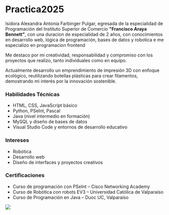 # Practica2025
<p>Isidora Alexandra Antonia Farbinger Pulgar, egresada de la especialidad de Programación del Instituto Superior de Comercio <strong>"Francisco Araya Bennett"</strong>, con una duracion de especialidad de 2 años, con conocimientos en desarrollo web, lógica de programación, bases de datos y robotica e me especializo en programacion frontend</p> 
<p>Me destaco por mi creatividad, responsabilidad y compromiso con los proyectos que realizo, tanto individuales como en equipo.</p> <p>Actualmente desarrollo un emprendimiento de impresión 3D con enfoque ecológico, reutilizando botellas plásticas para crear filamentos, demostrando mi interés por la innovación sostenible.</p> </div> </div>  <h3>
     Habilidades Técnicas</h3> <ul> <li>HTML, CSS, JavaScript básico</li> <li>Python, PSeInt, Pascal</li> <li>Java (nivel intermedio en formación)</li> <li>MySQL y diseño de bases de datos</li> <li>Visual Studio Code y entornos de desarrollo educativo</li> </ul> </div>  <h3>
     Intereses</h3> <ul> <li>Robótica</li> <li>Desarrollo web</li> <li>Diseño de interfaces y proyectos creativos</li> </ul> </div> <h3>
     Certificaciones</h3> <ul> <li>Curso de programación con PSeInt – Cisco Networking Academy</li> <li>Curso de Robótica con robots EV3 – Universidad Católica de Valparaíso</li> <li>Curso de Programación en Java – Duoc UC, Valparaíso</li> </ul> </div> </div>
 <img src="aaa.jpg">
